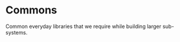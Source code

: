Commons
============================

Common everyday libraries that we require while building larger sub-systems.
